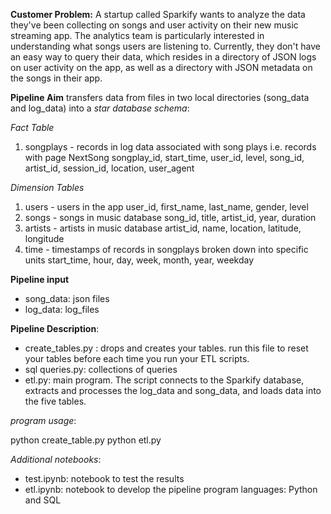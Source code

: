**Customer Problem:** 
A startup called Sparkify wants to analyze the data they've been collecting on songs and user
activity on their new music streaming app. The analytics team is particularly interested in understanding what songs
users are listening to. Currently, they don't have an easy way to query their data, which resides in a directory of JSON
logs on user activity on the app, as well as a directory with JSON metadata on the songs in their app.

**Pipeline Aim**
transfers data from files in two local directories (song_data and log_data)
into a *star database schema*:

*Fact Table*

1. songplays - records in log data associated with song plays i.e. records with page NextSong songplay_id, start_time,
   user_id, level, song_id, artist_id, session_id, location, user_agent

*Dimension Tables*

1. users - users in the app user_id, first_name, last_name, gender, level
2. songs - songs in music database song_id, title, artist_id, year, duration
3. artists - artists in music database artist_id, name, location, latitude, longitude
4. time - timestamps of records in songplays broken down into specific units start_time, hour, day, week, month, year,
   weekday

**Pipeline input**

- song_data: json files 
- log_data: log_files

**Pipeline Description**:

- create_tables.py :  drops and creates your tables. run this file to reset your tables before each time you run your
  ETL scripts.
- sql queries.py: collections of queries
- etl.py: main program. The script connects to the Sparkify database, extracts and processes the log_data and song_data,
  and loads data into the five tables.

*program usage*:

python create_table.py python etl.py

*Additional notebooks*:

- test.ipynb: notebook to test the results
- etl.ipynb: notebook to develop the pipeline program languages: Python and SQL
